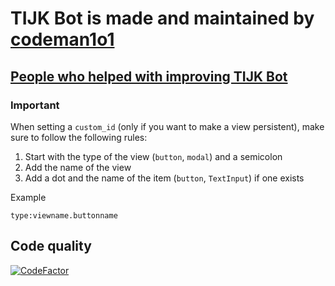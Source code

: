 
# TIJK Bot is made and maintained by [codeman1o1](https://github.com/codeman1o1)

## [People who helped with improving TIJK Bot](https://github.com/codeman1o1/TIJK-Bot/graphs/contributors)

### Important

When setting a `custom_id` (only if you want to make a view persistent), make sure to follow the following rules:

1. Start with the type of the view (`button`, `modal`) and a semicolon
2. Add the name of the view
3. Add a dot and the name of the item (`button`, `TextInput`) if one exists

Example

`type:viewname.buttonname`

## Code quality

[![CodeFactor](https://www.codefactor.io/repository/github/codeman1o1/tijk-bot/badge)](https://www.codefactor.io/repository/github/codeman1o1/tijk-bot)
